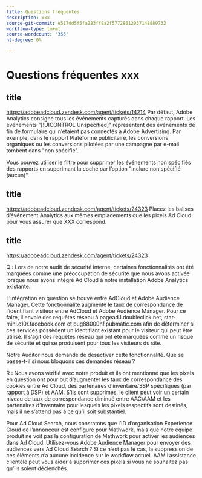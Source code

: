 ```yaml
---
title: Questions fréquentes
description: xxx
source-git-commit: e517dd5f5fa283ff8a2f57728612937148889732
workflow-type: tm+mt
source-wordcount: '355'
ht-degree: 0%

---
```


# Questions fréquentes xxx

## title

https://adobeadcloud.zendesk.com/agent/tickets/14214
Par défaut, Adobe Analytics consigne tous les événements capturés dans chaque rapport. Les événements &quot;[!UICONTROL Unspecified]&quot; représentent des événements de fin de formulaire qui n’étaient pas connectés à Adobe Advertising. Par exemple, dans le rapport Plateforme publicitaire, les conversions organiques ou les conversions pilotées par une campagne par e-mail tombent dans &quot;non spécifié&quot;.

Vous pouvez utiliser le filtre pour supprimer les événements non spécifiés des rapports en supprimant la coche par l’option &quot;Inclure non spécifié (aucun)&quot;. <!-- Not sure if this is in DSP or in Analytics Workspace -->

## title

https://adobeadcloud.zendesk.com/agent/tickets/24323
Placez les balises d’événement Analytics aux mêmes emplacements que les pixels Ad Cloud pour vous assurer que XXX correspond.

## title

https://adobeadcloud.zendesk.com/agent/tickets/24323

Q : Lors de notre audit de sécurité interne, certaines fonctionnalités ont été marquées comme une préoccupation de sécurité que nous avons activée lorsque nous avons intégré Ad Cloud à notre installation Adobe Analytics existante.

L’intégration en question se trouve entre AdCloud et Adobe Audience Manager. Cette fonctionnalité augmente le taux de correspondance de l’identifiant visiteur entre AdCloud et Adobe Audience Manager. Pour ce faire, il envoie des requêtes réseau à pagead.l.doubleclick.net, star-mini.c10r.facebook.com et pug88000nf.pubmatic.com afin de déterminer si ces services possèdent un identifiant existant pour le visiteur qui peut être utilisé. Il s’agit des requêtes réseau qui ont été marquées comme un risque de sécurité et qui se produisent pour tous les visiteurs du site.

Notre Auditor nous demande de désactiver cette fonctionnalité. Que se passe-t-il si nous bloquons ces demandes réseau ?

R : Nous avons vérifié avec notre produit et ils ont mentionné que les pixels en question ont pour but d’augmenter les taux de correspondance des cookies entre Ad Cloud, des partenaires d’inventaire/SSP spécifiques (par rapport à DSP) et AAM.  S’ils sont supprimés, le client peut voir un certain niveau de taux de correspondance diminué entre AAC/AAM et les partenaires d’inventaire pour lesquels les pixels respectifs sont destinés, mais il ne s’attend pas à ce qu’il soit substantiel.

Pour Ad Cloud Search, nous constatons que l’ID d’organisation Experience Cloud de l’annonceur est configuré pour Mathwork, mais que notre équipe produit ne voit pas la configuration de Mathwork pour activer les audiences dans Ad Cloud. Utilisez-vous Adobe Audience Manager pour envoyer des audiences vers Ad Cloud Search ? Si ce n’est pas le cas, la suppression de ces éléments n’a aucune incidence sur le workflow actuel. AAM l’assistance clientèle peut vous aider à supprimer ces pixels si vous ne souhaitez pas qu’ils soient déclenchés.

